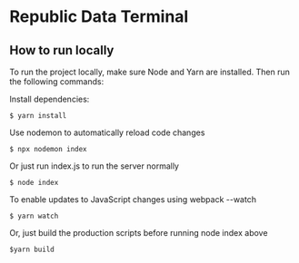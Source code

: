 Republic Data Terminal
======================

How to run locally
------------------

To run the project locally, make sure Node and Yarn are installed. Then run the following commands:

Install dependencies:

`$ yarn install`

Use nodemon to automatically reload code changes

`$ npx nodemon index`

Or just run index.js to run the server normally

`$ node index`

To enable updates to JavaScript changes using webpack --watch

`$ yarn watch`

Or, just build the production scripts before running node index above

`$yarn build`



